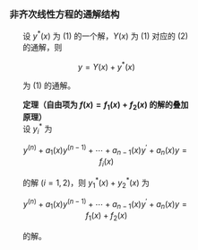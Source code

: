 <div style="float: left; width: 64%; padding: 1%;">

### 非齐次线性方程的通解结构

<ul>

设 $y^{*}(x)$ 为 (1) 的一个解，$Y(x)$ 为 (1) 对应的 (2) 的通解，则

$$
y=Y(x)+y^{*}(x)
$$

为 (1) 的通解。

**定理（自由项为 $f(x)=f_{1}(x)+f_{2}(x)$ 的解的叠加原理）**  
设 $y_{i}^{*}$ 为

$$
y^{(n)}+a_{1}(x) y^{(n-1)}+\cdots+a_{n-1}(x) y^{\prime}+a_{n}(x) y=f_{i}(x)
$$

的解 $(i=1,2)$，则 $y_{1}^{*}(x)+y_{2}^{*}(x)$ 为

$$
y^{(n)}+a_{1}(x) y^{(n-1)}+\cdots+a_{n-1}(x) y^{\prime}+a_{n}(x) y=f_{1}(x)+f_{2}(x)
$$

的解。

</ul>
</div>
<div style="float: right; width: 26%; padding: 1%;">

</div>
<div style="clear: both;"></div>
